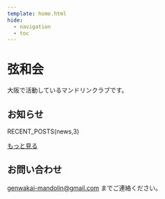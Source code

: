 ```yaml
---
template: home.html
hide:
  - navigation
  - toc
---
```


# **弦和会**

大阪で活動しているマンドリンクラブです。

## お知らせ

RECENT_POSTS(news,3)

[もっと見る](news/index.md)

## お問い合わせ

[genwakai-mandolin@gmail.com](mailto:genwakai-mandolin@gmail.com)
までご連絡ください。


